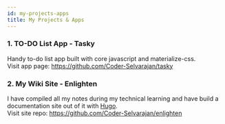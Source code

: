 ```yaml
---
id: my-projects-apps
title: My Projects & Apps
---
```



### 1. TO-DO List App - Tasky

Handy to-do list app built with core javascript and materialize-css. <br/>
Visit app page: https://github.com/Coder-Selvarajan/tasky


### 2. My Wiki Site - Enlighten

I have compiled all my notes during my technical learning and have build a documentation site out of it with [Hugo](https://gohugo.io/). <br/>
Visit site repo: https://github.com/Coder-Selvarajan/enlighten
